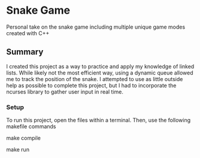 # Snake Game
Personal take on the snake game including multiple unique game modes created with C++

## Summary
I created this project as a way to practice and apply my knowledge of linked lists. While likely not the most efficient way, using a dynamic queue allowed me to track the position of the snake. I attempted to use as little outside help as possible to complete this project, but I had to incorporate the ncurses library to gather user input in real time.

### Setup
To run this project, open the files within a terminal. Then, use the following makefile commands

make compile

make run

